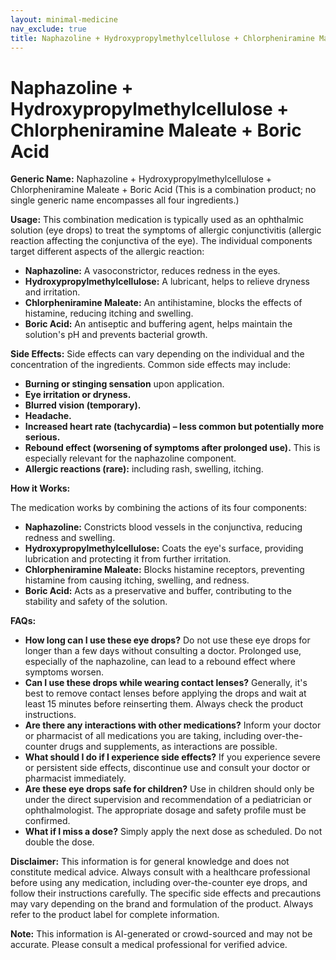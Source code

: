 ```yaml
---
layout: minimal-medicine
nav_exclude: true
title: Naphazoline + Hydroxypropylmethylcellulose + Chlorpheniramine Maleate + Boric Acid
---
```


# Naphazoline + Hydroxypropylmethylcellulose + Chlorpheniramine Maleate + Boric Acid

**Generic Name:** Naphazoline + Hydroxypropylmethylcellulose + Chlorpheniramine Maleate + Boric Acid (This is a combination product; no single generic name encompasses all four ingredients.)

**Usage:** This combination medication is typically used as an ophthalmic solution (eye drops) to treat the symptoms of allergic conjunctivitis (allergic reaction affecting the conjunctiva of the eye).  The individual components target different aspects of the allergic reaction:

* **Naphazoline:** A vasoconstrictor, reduces redness in the eyes.
* **Hydroxypropylmethylcellulose:** A lubricant, helps to relieve dryness and irritation.
* **Chlorpheniramine Maleate:** An antihistamine, blocks the effects of histamine, reducing itching and swelling.
* **Boric Acid:** An antiseptic and buffering agent, helps maintain the solution's pH and prevents bacterial growth.

**Side Effects:**  Side effects can vary depending on the individual and the concentration of the ingredients.  Common side effects may include:

* **Burning or stinging sensation** upon application.
* **Eye irritation or dryness.**
* **Blurred vision (temporary).**
* **Headache.**
* **Increased heart rate (tachycardia) – less common but potentially more serious.**
* **Rebound effect (worsening of symptoms after prolonged use).**  This is especially relevant for the naphazoline component.
* **Allergic reactions (rare):** including rash, swelling, itching.


**How it Works:**

The medication works by combining the actions of its four components:

* **Naphazoline:** Constricts blood vessels in the conjunctiva, reducing redness and swelling.
* **Hydroxypropylmethylcellulose:** Coats the eye's surface, providing lubrication and protecting it from further irritation.
* **Chlorpheniramine Maleate:** Blocks histamine receptors, preventing histamine from causing itching, swelling, and redness.
* **Boric Acid:** Acts as a preservative and buffer, contributing to the stability and safety of the solution.

**FAQs:**

* **How long can I use these eye drops?**  Do not use these eye drops for longer than a few days without consulting a doctor. Prolonged use, especially of the naphazoline, can lead to a rebound effect where symptoms worsen.
* **Can I use these drops while wearing contact lenses?** Generally, it's best to remove contact lenses before applying the drops and wait at least 15 minutes before reinserting them. Always check the product instructions.
* **Are there any interactions with other medications?**  Inform your doctor or pharmacist of all medications you are taking, including over-the-counter drugs and supplements, as interactions are possible.
* **What should I do if I experience side effects?** If you experience severe or persistent side effects, discontinue use and consult your doctor or pharmacist immediately.
* **Are these eye drops safe for children?**  Use in children should only be under the direct supervision and recommendation of a pediatrician or ophthalmologist.  The appropriate dosage and safety profile must be confirmed.
* **What if I miss a dose?** Simply apply the next dose as scheduled. Do not double the dose.


**Disclaimer:** This information is for general knowledge and does not constitute medical advice.  Always consult with a healthcare professional before using any medication, including over-the-counter eye drops, and follow their instructions carefully.  The specific side effects and precautions may vary depending on the brand and formulation of the product.  Always refer to the product label for complete information.


**Note:** This information is AI-generated or crowd-sourced and may not be accurate. Please consult a medical professional for verified advice.